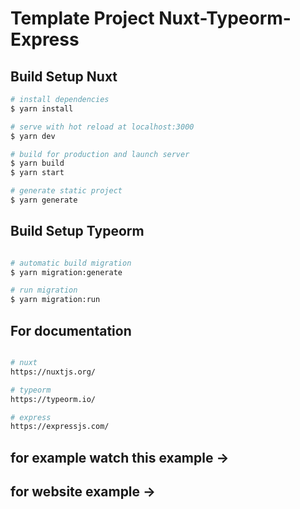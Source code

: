 # Template Project Nuxt-Typeorm-Express

## Build Setup Nuxt

```bash
# install dependencies
$ yarn install

# serve with hot reload at localhost:3000
$ yarn dev

# build for production and launch server
$ yarn build
$ yarn start

# generate static project
$ yarn generate
```

## Build Setup Typeorm

```bash

# automatic build migration
$ yarn migration:generate

# run migration
$ yarn migration:run

```

## For documentation

```bash

# nuxt
https://nuxtjs.org/

# typeorm
https://typeorm.io/

# express
https://expressjs.com/
```


## for example watch this example -> 

## for website example ->